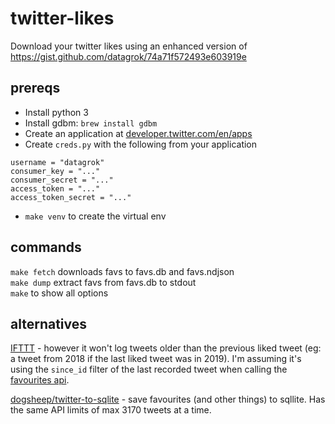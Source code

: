 # twitter-likes

Download your twitter likes using an enhanced version of https://gist.github.com/datagrok/74a71f572493e603919e

## prereqs

- Install python 3
- Install gdbm: `brew install gdbm`
- Create an application at [developer.twitter.com/en/apps](https://developer.twitter.com/en/apps)
- Create `creds.py` with the following from your application

```
username = "datagrok"
consumer_key = "..."
consumer_secret = "..."
access_token = "..."
access_token_secret = "..."
```

- `make venv` to create the virtual env

## commands

`make fetch` downloads favs to favs.db and favs.ndjson  
`make dump` extract favs from favs.db to stdout  
`make` to show all options

## alternatives

[IFTTT](https://ifttt.com/applets/113241p-save-the-tweets-you-like-on-twitter-to-a-google-spreadsheet) - however it won't log tweets older than the previous liked tweet (eg: a tweet from 2018 if the last liked tweet was in 2019). I'm assuming it's using the `since_id` filter of the last recorded tweet when calling the [favourites api](https://developer.twitter.com/en/docs/tweets/post-and-engage/api-reference/get-favorites-list).

[dogsheep/twitter-to-sqlite](https://github.com/dogsheep/twitter-to-sqlite) - save favourites (and other things) to sqllite. Has the same API limits of max 3170 tweets at a time.
